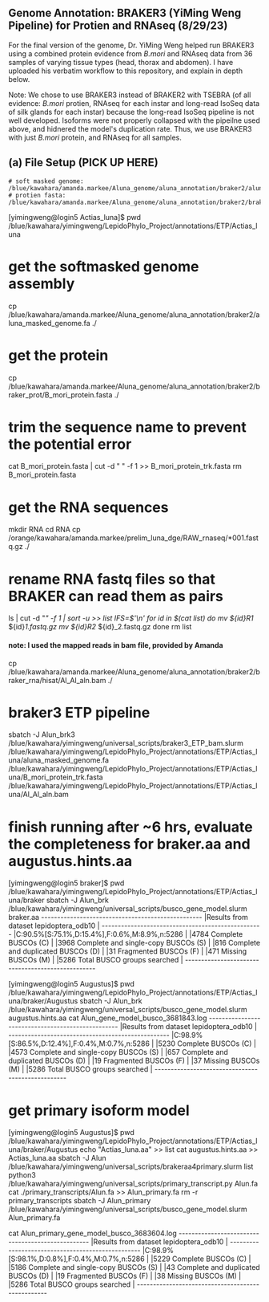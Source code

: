 ## Genome Annotation: BRAKER3 (YiMing Weng Pipeline) for Protien and RNAseq (8/29/23)
For the final version of the genome, Dr. YiMing Weng helped run BRAKER3 using a combined protein evidence from _B.mori_ and RNAseq data from 36 samples of varying tissue types (head, thorax and abdomen). I have uploaded his verbatim workflow to this repository, and explain in depth below. 

Note: We chose to use BRAKER3 instead of BRAKER2 with TSEBRA (of all evidence: _B.mori_ protien, RNAseq for each instar and long-read IsoSeq data of silk glands for each instar) because the long-read IsoSeq pipeline is not well developed. Isoforms were not properly collapsed with the pipeilne used above, and hidnered the model's duplication rate. Thus, we use BRAKER3 with just _B.mori_ protein, and RNAseq for all samples.

## (a) File Setup (PICK UP HERE)
```
# soft masked genome: /blue/kawahara/amanda.markee/Aluna_genome/aluna_annotation/braker2/aluna_masked_genome.fa
# protien fasta: /blue/kawahara/amanda.markee/Aluna_genome/aluna_annotation/braker2/braker_prot/B_mori_protein.fasta
```
[yimingweng@login5 Actias_luna]$ pwd
/blue/kawahara/yimingweng/LepidoPhylo_Project/annotations/ETP/Actias_luna

# get the softmasked genome assembly
cp /blue/kawahara/amanda.markee/Aluna_genome/aluna_annotation/braker2/aluna_masked_genome.fa ./

# get the protein
cp /blue/kawahara/amanda.markee/Aluna_genome/aluna_annotation/braker2/braker_prot/B_mori_protein.fasta ./

# trim the sequence name to prevent the potential error 
cat B_mori_protein.fasta  | cut -d " " -f 1 >> B_mori_protein_trk.fasta
rm B_mori_protein.fasta

# get the RNA sequences
mkdir RNA
cd RNA
cp /orange/kawahara/amanda.markee/prelim_luna_dge/RAW_rnaseq/*001.fastq.gz ./

# rename RNA fastq files so that BRAKER can read them as pairs
ls | cut -d "_" -f 1 | sort -u >> list
IFS=$'\n'
for id in $(cat list)
do
    mv ${id}_*_R1_* ${id}_1.fastq.gz
    mv ${id}_*_R2_* ${id}_2.fastq.gz
done
rm list 
#### note: I used the mapped reads in bam file, provided by Amanda
cp /blue/kawahara/amanda.markee/Aluna_genome/aluna_annotation/braker2/braker_rna/hisat/Al_Al_aln.bam ./

# braker3 ETP pipeline
sbatch -J Alun_brk3 /blue/kawahara/yimingweng/universal_scripts/braker3_ETP_bam.slurm \
/blue/kawahara/yimingweng/LepidoPhylo_Project/annotations/ETP/Actias_luna/aluna_masked_genome.fa \
/blue/kawahara/yimingweng/LepidoPhylo_Project/annotations/ETP/Actias_luna/B_mori_protein_trk.fasta \
/blue/kawahara/yimingweng/LepidoPhylo_Project/annotations/ETP/Actias_luna/Al_Al_aln.bam

# finish running after ~6 hrs, evaluate the completeness for braker.aa and augustus.hints.aa
[yimingweng@login5 braker]$ pwd
/blue/kawahara/yimingweng/LepidoPhylo_Project/annotations/ETP/Actias_luna/braker
sbatch -J Alun_brk /blue/kawahara/yimingweng/universal_scripts/busco_gene_model.slurm braker.aa
        --------------------------------------------------
        |Results from dataset lepidoptera_odb10           |
        --------------------------------------------------
        |C:90.5%[S:75.1%,D:15.4%],F:0.6%,M:8.9%,n:5286    |
        |4784   Complete BUSCOs (C)                       |
        |3968   Complete and single-copy BUSCOs (S)       |
        |816    Complete and duplicated BUSCOs (D)        |
        |31     Fragmented BUSCOs (F)                     |
        |471    Missing BUSCOs (M)                        |
        |5286   Total BUSCO groups searched               |
        --------------------------------------------------


[yimingweng@login5 Augustus]$ pwd
/blue/kawahara/yimingweng/LepidoPhylo_Project/annotations/ETP/Actias_luna/braker/Augustus
sbatch -J Alun_brk /blue/kawahara/yimingweng/universal_scripts/busco_gene_model.slurm augustus.hints.aa
cat Alun_gene_model_busco_3681843.log
        --------------------------------------------------
        |Results from dataset lepidoptera_odb10           |
        --------------------------------------------------
        |C:98.9%[S:86.5%,D:12.4%],F:0.4%,M:0.7%,n:5286    |
        |5230   Complete BUSCOs (C)                       |
        |4573   Complete and single-copy BUSCOs (S)       |
        |657    Complete and duplicated BUSCOs (D)        |
        |19     Fragmented BUSCOs (F)                     |
        |37     Missing BUSCOs (M)                        |
        |5286   Total BUSCO groups searched               |
        --------------------------------------------------

# get primary isoform model
[yimingweng@login5 Augustus]$ pwd
/blue/kawahara/yimingweng/LepidoPhylo_Project/annotations/ETP/Actias_luna/braker/Augustus
echo "Actias_luna.aa" >> list
cat augustus.hints.aa >> Actias_luna.aa
sbatch -J Alun /blue/kawahara/yimingweng/universal_scripts/brakeraa4primary.slurm  list
python3 /blue/kawahara/yimingweng/universal_scripts/primary_transcript.py Alun.fa
cat ./primary_transcripts/Alun.fa >> Alun_primary.fa
rm -r primary_transcripts
sbatch -J Alun_primary /blue/kawahara/yimingweng/universal_scripts/busco_gene_model.slurm Alun_primary.fa

cat Alun_primary_gene_model_busco_3683604.log
        --------------------------------------------------
        |Results from dataset lepidoptera_odb10           |
        --------------------------------------------------
        |C:98.9%[S:98.1%,D:0.8%],F:0.4%,M:0.7%,n:5286     |
        |5229   Complete BUSCOs (C)                       |
        |5186   Complete and single-copy BUSCOs (S)       |
        |43     Complete and duplicated BUSCOs (D)        |
        |19     Fragmented BUSCOs (F)                     |
        |38     Missing BUSCOs (M)                        |
        |5286   Total BUSCO groups searched               |
        --------------------------------------------------

